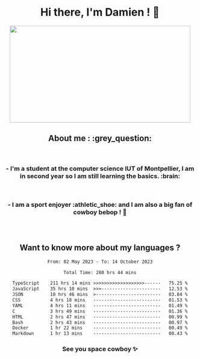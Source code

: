 <div align="center">
<h1>Hi there, I'm Damien ! 👋 </h1>
<img src="https://media.giphy.com/media/11KzOet1ElBDz2/giphy.gif" width="480" height="258" /> 
 <h2>About me : :grey_question: </h2>
 <br>
<h3>- I'm a student at the computer science IUT of Montpellier, I am in second year so I am still learning the basics. :brain: </h3>
 <br>
<h3>- I am a sport enjoyer :athletic_shoe: and I am also a big fan of cowboy bebop ! 🤠 <h3>
 <br>
 
  <h2>Want to know more about my languages ?</h2>

 <!--START_SECTION:waka-->

```txt
From: 02 May 2023 - To: 14 October 2023

Total Time: 280 hrs 44 mins

TypeScript    211 hrs 14 mins >>>>>>>>>>>>>>>>>>>------   75.25 %
JavaScript    35 hrs 10 mins  >>>----------------------   12.53 %
JSON          10 hrs 46 mins  >------------------------   03.84 %
CSS           4 hrs 18 mins   -------------------------   01.53 %
YAML          4 hrs 11 mins   -------------------------   01.49 %
C             3 hrs 49 mins   -------------------------   01.36 %
HTML          2 hrs 47 mins   -------------------------   00.99 %
Bash          2 hrs 43 mins   -------------------------   00.97 %
Docker        1 hr 22 mins    -------------------------   00.49 %
Markdown      1 hr 13 mins    -------------------------   00.43 %
```

<!--END_SECTION:waka-->
 
 
 <!--
 <p align="center">
           <img src="https://wakatime.com/share/@b21fb822-1b1e-4a56-b3ac-d647f03795fd/3d8fc332-54a6-4d29-9469-965955d6e018.svg"/>
 </p>
 <p align="center">
  <img src="https://wakatime.com/share/@b21fb822-1b1e-4a56-b3ac-d647f03795fd/5d7b153c-4137-40c1-8270-25e516f9619c.svg"/>
 </p>
 -->
 
<h3> See you space cowboy ✨ </h3>

</div>


 
